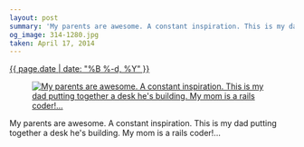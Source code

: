 ```yaml
---
layout: post
summary: 'My parents are awesome. A constant inspiration. This is my dad putting together a desk he&#x27;s building. My mom is a rails coder!...'
og_image: 314-1280.jpg
taken: April 17, 2014
---
```


<div class="post">
 <time>
  <a href="/314">
   {{ page.date | date: "%B %-d, %Y" }}
  </a>
 </time>
 <a href="/314">
  <figure data-taken="4/17/2014">
   <img alt="My parents are awesome. A constant inspiration. This is my dad putting together a desk he's building. My mom is a rails coder!..." sizes="(min-width: 700px) 50vw, calc(100vw - 2rem)" src="{{ site.assets_url }}/314-640.jpg" srcset="{{ site.assets_url }}/314-1280.jpg 1280w, {{ site.assets_url }}/314-960.jpg 960w, {{ site.assets_url }}/314-640.jpg 640w, {{ site.assets_url }}/314-320.jpg 320w"/>
  </figure>
 </a>
 <span>
  My parents are awesome. A constant inspiration. This is my dad putting together a desk he's building. My mom is a rails coder!...
 </span>
</div>
